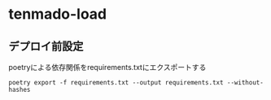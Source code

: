 # tenmado-load

## デプロイ前設定

poetryによる依存関係をrequirements.txtにエクスポートする
```
poetry export -f requirements.txt --output requirements.txt --without-hashes
```
